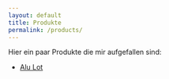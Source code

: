 ```yaml
---
layout: default
title: Produkte
permalink: /products/
---
```


Hier ein paar Produkte die mir aufgefallen sind:

- [Alu Lot](https://www.tav3.de/)
